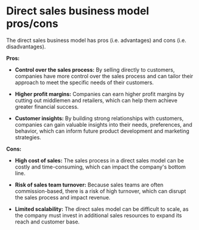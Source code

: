 # Direct sales business model pros/cons

The direct sales business model has pros (i.e. advantages) and cons (i.e. disadvantages).

**Pros:**

* **Control over the sales process:** By selling directly to customers, companies have more control over the sales process and can tailor their approach to meet the specific needs of their customers.

* **Higher profit margins:** Companies can earn higher profit margins by cutting out middlemen and retailers, which can help them achieve greater financial success.

* **Customer insights:** By building strong relationships with customers, companies can gain valuable insights into their needs, preferences, and behavior, which can inform future product development and marketing strategies.

**Cons:**

* **High cost of sales:** The sales process in a direct sales model can be costly and time-consuming, which can impact the company's bottom line.

* **Risk of sales team turnover:** Because sales teams are often commission-based, there is a risk of high turnover, which can disrupt the sales process and impact revenue.

* **Limited scalability:** The direct sales model can be difficult to scale, as the company must invest in additional sales resources to expand its reach and customer base.
